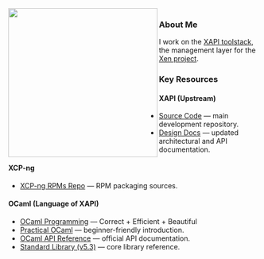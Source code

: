 <!--
### DriverFoundry
#### A nod to working with Linux block devices and "crafting" our own drivers.

<img align="left" width="300" src="https://github.com/gthvn1/kernelcraft/raw/master/images/kernelcraft.png">

 🔭 In the vast, unexplored depths of the digital cosmos, where electrons hum and invisible forces drive the machinery of modern life, lies a world few have dared to venture—a world of kernels, devices, and drivers, whose intricate workings govern the very fabric of our technological existence.

⚡ It is into this realm that KernelCraft embarks, a grand voyage of discovery not unlike the intrepid journeys chronicled by explorers of old. But this is no oceanic voyage nor a subterranean descent; it is a quest into the very heart of the machine itself. From the towering heights of the Linux kernel to the mysterious workings of virtual devices, our expedition will chart a course through uncharted territories, guided by tools of ingenuity: Buildroot, to forge a living root from the source, and QEMU, a virtual ship of boundless possibilities.

🌱 In this project, the curious adventurer will set forth to uncover the secrets of block devices and Virtio—those enigmatic mechanisms that power the unseen engines of modern systems. Each experiment, each driver built, will be a step closer to unlocking the mysteries of how machine and code intertwine, a frontier of knowledge waiting to be tamed.

Thus, KernelCraft begins its expedition into the unknown—where the goal is not simply to understand, but to master the devices that shape our digital world. In this odyssey, we shall learn how they live, how they breathe, and ultimately, how they obey our command.

**gthvn1/gthvn1** is a ✨ _special_ ✨ repository because its `README.md` (this file) appears on your GitHub profile.

Here are some ideas to get you started:


- 🔭 I’m currently working on things related to [Xen](https://xenproject.org/)
- 🌱 I’m currently learning ...
- 👯 I’m looking to collaborate on ...
- 🤔 I’m looking for help with ...
- 💬 Ask me about ...
- 📫 How to reach me: ...
- 😄 Pronouns: ...
- ⚡ Fun fact: ...
-->

<img align="left" width="300" src="https://downloads.xenproject.org/Branding/Mascots/2025-Xen-Panda-Helmet.png">

### About Me
I work on the [XAPI toolstack](https://xapi-project.github.io/new-docs/), the management layer for the [Xen project](https://xenproject.org/).

### Key Resources
#### XAPI (Upstream)
- [Source Code](https://github.com/xapi-project/xen-api) — main development repository.
- [Design Docs](https://xapi-project.github.io/new-docs/) — updated architectural and API documentation.

#### XCP-ng
- [XCP-ng RPMs Repo](https://github.com/xcp-ng-rpms/xapi/) — RPM packaging sources.

#### OCaml (Language of XAPI)
- [OCaml Programming](https://cs3110.github.io/textbook/cover.html) — Correct + Efficient + Beautiful
- [Practical OCaml](https://dev.to/yawaramin/practical-ocaml-314j#the-whirlwind-tour) — beginner-friendly introduction.  
- [OCaml API Reference](https://ocaml.org/manual/5.3/api/index.html) — official API documentation.  
- [Standard Library (v5.3)](https://ocaml.org/manual/5.3/stdlib.html) — core library reference.  
